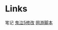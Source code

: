 # Links

笔记
[鬼泣5修改](https://www.52pojie.cn/thread-913032-1-1.html)
[网游脚本](https://www.52pojie.cn/thread-913907-1-1.html)
